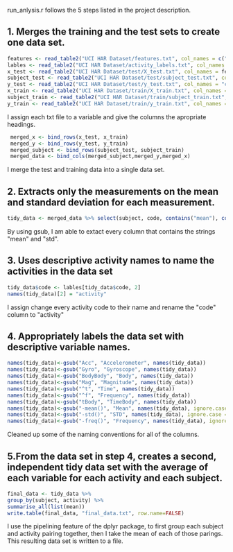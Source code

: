 run_anlysis.r follows the 5 steps listed in the project description.
## 1. Merges the training and the test sets to create one data set.
  ```r
  features <- read_table2("UCI HAR Dataset/features.txt", col_names = c("n","functions"))
  lables <- read_table2("UCI HAR Dataset/activity_labels.txt", col_names = c("code", "activity"))
  x_test <- read_table2("UCI HAR Dataset/test/X_test.txt", col_names = features$functions)
  subject_test <- read_table2("UCI HAR Dataset/test/subject_test.txt", col_names = c("subject"))
  y_test <- read_table2("UCI HAR Dataset/test/y_test.txt", col_names = "code")
  x_train <- read_table2("UCI HAR Dataset/train/X_train.txt", col_names = features$functions)
  subject_train <- read_table2("UCI HAR Dataset/train/subject_train.txt", col_names = c("subject"))
  y_train <- read_table2("UCI HAR Dataset/train/y_train.txt", col_names = "code")
  ```
 I assign each txt file to a variable and give the columns the apropriate headings. 
 ```r
  merged_x <- bind_rows(x_test, x_train)
  merged_y <- bind_rows(y_test, y_train)
  merged_subject <- bind_rows(subject_test, subject_train)
  merged_data <- bind_cols(merged_subject,merged_y,merged_x)
  ```
  I merge the test and training data into a single data set.
  
  ## 2. Extracts only the measurements on the mean and standard deviation for each measurement. 
  ```r
  tidy_data <- merged_data %>% select(subject, code, contains("mean"), contains("std"))
  ```
  By using gsub, I am able to extact every column that contains the strings "mean" and "std".
  
  ## 3. Uses descriptive activity names to name the activities in the data set
  ```r
  tidy_data$code <- lables[tidy_data$code, 2]
  names(tidy_data)[2] = "activity"
  ```
  I assign change every activity code to their name and rename the "code" column to "activity"
  
  ## 4. Appropriately labels the data set with descriptive variable names. 
  ```r
  names(tidy_data)<-gsub("Acc", "Accelerometer", names(tidy_data))
  names(tidy_data)<-gsub("Gyro", "Gyroscope", names(tidy_data))
  names(tidy_data)<-gsub("BodyBody", "Body", names(tidy_data))
  names(tidy_data)<-gsub("Mag", "Magnitude", names(tidy_data))
  names(tidy_data)<-gsub("^t", "Time", names(tidy_data))
  names(tidy_data)<-gsub("^f", "Frequency", names(tidy_data))
  names(tidy_data)<-gsub("tBody", "TimeBody", names(tidy_data))
  names(tidy_data)<-gsub("-mean()", "Mean", names(tidy_data), ignore.case = TRUE)
  names(tidy_data)<-gsub("-std()", "STD", names(tidy_data), ignore.case = TRUE)
  names(tidy_data)<-gsub("-freq()", "Frequency", names(tidy_data), ignore.case = TRUE)
  ```
  Cleaned up some of the naming conventions for all of the columns.
  
  ## 5.From the data set in step 4, creates a second, independent tidy data set with the average of each variable for each activity and each subject.
  ```r 
  final_data <- tidy_data %>%
  group_by(subject, activity) %>%
  summarise_all(list(mean))
  write.table(final_data, "final_data.txt", row.name=FALSE)
  ```
  I use the pipelining feature of the dplyr package, to first group each subject and activity pairing together, then I take the mean of each of those parings. This resulting data set is written to a file.

  
